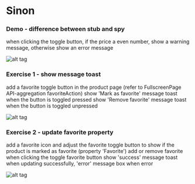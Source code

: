# Sinon
### Demo - difference between stub and spy
when clicking the toggle button, if the price a even number, show a warning message, otherwise show an error message

![alt tag](https://user-images.githubusercontent.com/31752565/42721582-c839cd90-876f-11e8-80f4-bfafba93643c.png)


### Exercise 1 - show message toast
add a favorite toggle button in the product page (refer to FullscreenPage API-aggregation favoriteAction)
show 'Mark as favorite' message toast when the button is toggled pressed
show 'Remove favorite' message toast when the button is toggled unpressed

![alt tag](https://user-images.githubusercontent.com/31752565/42722703-6cfda032-8783-11e8-91c3-d336b5f1ed20.png)

### Exercise 2 - update favorite property
add a favorite icon and adjust the favorite toggle button to show if the product is marked as favorite (property 'Favorite')
add or remove favorite when clicking the toggle favorite button
show 'success' message toast when updating successfully, 'error' message box when error 

![alt tag](https://user-images.githubusercontent.com/31752565/42722678-f9858d2c-8782-11e8-9495-930c0993999b.png)
